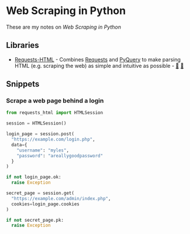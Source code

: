 # Web Scraping in Python

These are my notes on <dfn>Web Scraping in Python</dfn>

## Libraries

-   [Requests-HTML][1] - Combines [Requests][2] and [PyQuery][3] to make parsing HTML (e.g. scraping the web) as simple and intuitive as possible - [🐙][4] [🐍][5]

## Snippets

### Scrape a web page behind a login

```python
from requests_html import HTMLSession

session = HTMLSession()

login_page = session.post(
  "https://example.com/login.php",
  data={
    "username": "myles",
    "password": "areallygoodpassword"
  }
)

if not login_page.ok:
  raise Exception

secret_page = session.get(
  "https://example.com/admin/index.php",
  cookies=login_page.cookies
)

if not secret_page.pk:
  raise Exception
```

[1]:	https://html.python-requests.org/ "HTML Parsing for Humans"
[2]:	https://python-requests.org/
[3]:	https://pythonhosted.org/pyquery/
[4]:	https://github.com/kennethreitz/requests-html "Requests-HTML on GitHub"
[5]:	https://pypi.org/project/requests-html/ "Requests-HTML on PyPi"

